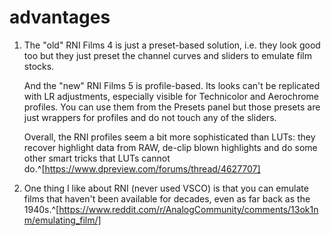 # advantages
1. The "old" RNI Films 4 is just a preset-based solution, i.e. they look good too but they just preset the channel curves and sliders to emulate film stocks.
   
   And the "new" RNI Films 5 is profile-based. Its looks can't be replicated with LR adjustments, especially visible for Technicolor and Aerochrome profiles. You can use them from the Presets panel but those presets are just wrappers for profiles and do not touch any of the sliders.
   
   Overall, the RNI profiles seem a bit more sophisticated than LUTs: they recover highlight data from RAW, de-clip blown highlights and do some other smart tricks that LUTs cannot do.^[https://www.dpreview.com/forums/thread/4627707]
1. One thing I like about RNI (never used VSCO) is that you can emulate films that haven't been available for decades, even as far back as the 1940s.^[https://www.reddit.com/r/AnalogCommunity/comments/13ok1nm/emulating_film/]